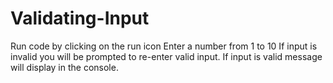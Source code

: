 # Validating-Input
Run code by clicking on the run icon
Enter a number from 1 to 10
If input is invalid you will be prompted to re-enter valid input.
If input is valid message will display in the console.
